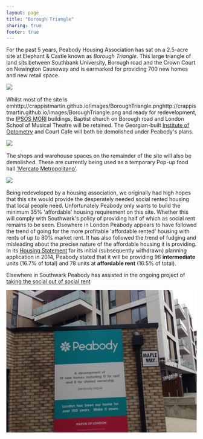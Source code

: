 ```yaml
---
layout: page
title: "Borough Triangle"
sharing: true
footer: true
---
```

For the past 5 years, Peabody Housing Association has sat on a 2.5-acre site at Elephant & Castle known as _Borough Triangle_. This large triangle of land sits between Southbank University, Borough road and the Crown Court on Newington Causeway and is earmarked for providing 700 new homes and new retail space.  

![](http://crappistmartin.github.io/images/BoroughTriangle.png)

Whilst most of the site is emhttp://crappistmartin.github.io/images/BoroughTriangle.pnghttp://crappistmartin.github.io/images/BoroughTriangle.png and ready for redevelopment, the [IPSOS MORI](https://www.ipsos-mori.com/) buildings, Baptist church on Borough road and London School of Musical Theatre will be retained. The Georgian-built [Institute of Optometry](http://www.ioo.org.uk/) and Court Cafe will both be demolished under Peabody's plans. 

![](http://crappistmartin.github.io/images/boroughtriangle.jpg)

The shops and warehouse spaces on the remainder of the site will also be demolished. These are currently being used as a temporary Pop-up food hall ['Mercato Metropolitano'](http://www.mercatometropolitano.co.uk/).

![](https://assets.londonist.com/uploads/2016/12/i875/mercato_3.jpg)

Being redeveloped by a housing association, we originally had high hopes that this site would provide the desperately needed social rented housing that local people need. Unfortunately Peabody only wants to build the minimum 35% 'affordable' housing requirement on this site. Whether this will comply with Southwark's policy of providing half of which as social rent remains to be seen. Elsewhere in London Peabody appears to have followed the trend of going for the more profitable 'affordable rented' housing with rents of up to 80% market rent. It has also followed the trend of fudging and misleading about the precise nature of the affordable housing it is providing. In its [Housing Statement](http://planningonline.southwark.gov.uk/DocsOnline/Documents/387231_1.pdf) for its initial (subsequently withdrawn) planning application in 2014, Peabody stated that it will be providing 96 __intermediate__ units (16.7% of total) and 78 units at __affordable rent__ (16.5% of total). 

Elsewhere in Southwark Peabody has assisted in the ongoing project of [taking the social out of social rent](/redefining-social-rent)

![](/img/peabodysocialrent.jpg)

<meta name="twitter:card" content="summary_large_image">
<meta name="twitter:site" content="@35percent_EAN">
<meta name="twitter:title" content="Peabody's Borough Triangle scheme">
<meta name="twitter:description" content="Peabody continues to delay building 700 new homes on 2.5-acre Elephant & Castle site.">
<meta name="twitter:image" content="http://crappistmartin.github.io/images/BoroughTriangle.png">
